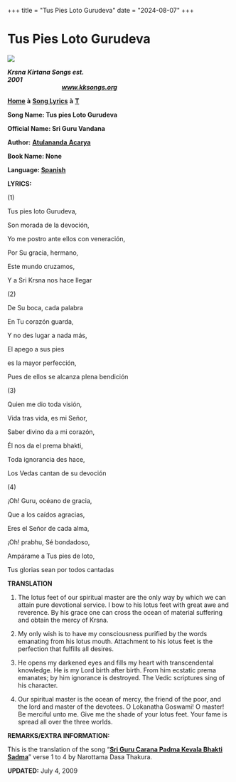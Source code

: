 +++
title = "Tus Pies Loto Gurudeva"
date = "2024-08-07"
+++

# Tus Pies Loto Gurudeva
**[![](http://kksongs.org/image_files/image002.jpg)](http://kksongs.org/)**

**_Krsna_** **_Kirtana Songs est. 2001_**                                                                                                                                                      **_www.kksongs.org_**

**[Home](http://kksongs.org/)** **à** **[Song Lyrics](http://kksongs.org/lyrics.html)** **à** **[T](http://kksongs.org/songs/song_t.html)**

**Song Name: Tus pies Loto Gurudeva**

**Official Name: Sri Guru Vandana**

**Author:** [**Atulananda** **Acarya**](http://kksongs.org/authors/list/atulananda.html)

**Book Name: None**

**Language: [Spanish](http://kksongs.org/language/list/spanish.html)**

**LYRICS:**

(1)

Tus pies loto Gurudeva,

Son morada de la devoción,

Yo me postro ante ellos con veneración,

Por Su gracia, hermano,

Este mundo cruzamos,

Y a Sri Krsna nos hace llegar

(2)

De Su boca, cada palabra

En Tu corazón guarda,

Y no des lugar a nada más,

El apego a sus pies

es la mayor perfección,

Pues de ellos se alcanza plena bendición

(3)

Quien me dio toda visión,

Vida tras vida, es mi Señor,

Saber divino da a mi corazón,

Él nos da el prema bhakti,

Toda ignorancia des hace,

Los Vedas cantan de su devoción

(4)

¡Oh! Guru, océano de gracia,

Que a los caídos agracias,

Eres el Señor de cada alma,

¡Oh! prabhu, Sé bondadoso,

Ampárame a Tus pies de loto,

Tus glorias sean por todos cantadas

**TRANSLATION**

1) The lotus feet of our spiritual master are the only way by which we can attain pure devotional service. I bow to his lotus feet with great awe and reverence. By his grace one can cross the ocean of material suffering and obtain the mercy of Krsna.

2) My only wish is to have my consciousness purified by the words emanating from his lotus mouth. Attachment to his lotus feet is the perfection that fulfills all desires.

3) He opens my darkened eyes and fills my heart with transcendental knowledge. He is my Lord birth after birth. From him ecstatic prema emanates; by him ignorance is destroyed. The Vedic scriptures sing of his character.

4) Our spiritual master is the ocean of mercy, the friend of the poor, and the lord and master of the devotees. O Lokanatha Goswami! O master! Be merciful unto me. Give me the shade of your lotus feet. Your fame is spread all over the three worlds.

**REMARKS/EXTRA INFORMATION:**

This is the translation of the song “**[Sri Guru Carana Padma Kevala Bhakti Sadma](http://kksongs.org/songs/s/srigurucaranapadma.html)**” verse 1 to 4 by Narottama Dasa Thakura.

**UPDATED:** July 4, 2009